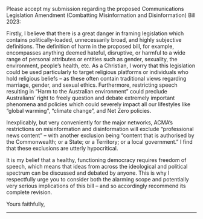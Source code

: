 Please accept my submission regarding the proposed Communications Legislation Amendment (Combatting Misinformation and
Disinformation) Bill 2023:

Firstly, I believe that there is a great danger in framing legislation which contains politically-loaded, unnecessarily broad, and
highly subjective definitions. The definition of harm in the proposed bill, for example, encompasses anything deemed hateful,
disruptive, or harmful to a wide range of personal attributes or entities such as gender, sexuality, the environment, people’s health,
etc. As a Christian, I worry that this legislation could be used particularly to target religious platforms or individuals who hold
religious beliefs – as these often contain traditional views regarding marriage, gender, and sexual ethics. Furthermore, restricting
speech resulting in “Harm to the Australian environment” could preclude Australians’ right to freely question and debate
extremely important phenomena and policies which could severely impact all our lifestyles like “global warming”, “climate
change”, and Net Zero policies.

Inexplicably, but very conveniently for the major networks, ACMA’s restrictions on misinformation and disinformation will
exclude “professional news content” – with another exclusion being “content that is authorised by the Commonwealth; or a State;
or a Territory; or a local government.” I find that these exclusions are utterly hypocritical.

It is my belief that a healthy, functioning democracy requires freedom of speech, which means that ideas from across the
ideological and political spectrum can be discussed and debated by anyone. This is why I respectfully urge you to consider both
the alarming scope and potentially very serious implications of this bill – and so accordingly recommend its complete revision.

Yours faithfully,


-----

